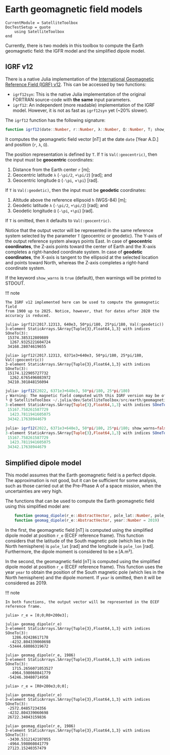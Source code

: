 Earth geomagnetic field models
==============================

```@meta
CurrentModule = SatelliteToolbox
DocTestSetup = quote
    using SatelliteToolbox
end
```

Currently, there is two models in this toolbox to compute the Earth geomagnetic
field: the IGFR model and the simplified dipole model.

## IGRF v12

There is a native Julia implementation of the [International Geomagnetic
Reference Field (IGRF) v12](https://www.ngdc.noaa.gov/IAGA/vmod/igrf.html). This
can be accessed by two functions:

* `igrf12syn`: This is the native Julia implementation of the original FORTRAN
  source-code with **the same** input parameters.
* `igrf12`: An independent (more readable) implementation of the IGRF model.
  However, it is not as fast as `igrf12syn` yet (~20% slower).

The `igrf12` function has the following signature:

```julia
function igrf12(date::Number, r::Number, λ::Number, Ω::Number, T; show_warns = true)
```

It computes the geomagnetic field vector [nT] at the date `date` [Year A.D.] and
position (`r`, `λ`, `Ω`).

The position representation is defined by `T`. If `T` is `Val(:geocentric)`,
then the input must be **geocentric** coordinates:

1. Distance from the Earth center `r` \[m];
1. Geocentric latitude `λ` (``-\pi/2``, ``+\pi/2``) \[rad]; and
2. Geocentric longitude `Ω` (``-\pi``, +``\pi``) \[rad].

If `T` is `Val(:geodetic)`, then the input must be **geodetic**
coordinates:

1. Altitude above the reference ellipsoid `h` (WGS-84) \[m];
2. Geodetic latitude `λ` (``-\pi/2``, ``+\pi/2``) \[rad]; and
3. Geodetic longitude `Ω` (``-\pi``, ``+\pi``) \[rad].

If `T` is omitted, then it defaults to `Val(:geocentric)`.

Notice that the output vector will be represented in the same reference system
selected by the parameter `T` (geocentric or geodetic). The Y-axis of the output
reference system always points East. In case of **geocentric coordinates**, the
Z-axis points toward the center of Earth and the X-axis completes a right-handed
coordinate system. In case of **geodetic coordinates**, the X-axis is tangent to
the ellipsoid at the selected location and points toward North, whereas the
Z-axis completes a right-hand coordinate system.

If the keyword `show_warns` is `true` (default), then warnings will be printed
to STDOUT.

!!! note

    The IGRF v12 implemented here can be used to compute the geomagnetic field
    from 1900 up to 2025. Notice, however, that for dates after 2020 the
    accuracy is reduced.

```jldoctest
julia> igrf12(2017.12313, 640e3, 50*pi/180, 25*pi/180, Val(:geodetic))
3-element StaticArrays.SArray{Tuple{3},Float64,1,3} with indices SOneTo(3):
 15374.385312809889
  1267.9325221604724
 34168.28074619655

julia> igrf12(2017.12313, 6371e3+640e3, 50*pi/180, 25*pi/180, Val(:geocentric))
3-element StaticArrays.SArray{Tuple{3},Float64,1,3} with indices SOneTo(3):
 15174.122905727732
  1262.6765496083972
 34210.301848156094
```

```julia
julia> igrf12(2022, 6371e3+640e3, 50*pi/180, 25*pi/180)
┌ Warning: The magnetic field computed with this IGRF version may be of reduced accuracy for years greater than 2020.
└ @ SatelliteToolbox ~/.julia/dev/SatelliteToolbox/src/earth/geomagnetic_field_models/igrf.jl:99
3-element StaticArrays.SArray{Tuple{3},Float64,1,3} with indices SOneTo(3):
 15167.758261587729
  1423.7811941605075
 34342.17638944679

julia> igrf12(2022, 6371e3+640e3, 50*pi/180, 25*pi/180; show_warns=false)
3-element StaticArrays.SArray{Tuple{3},Float64,1,3} with indices SOneTo(3):
 15167.758261587729
  1423.7811941605075
 34342.17638944679
```

## Simplified dipole model

This model assumes that the Earth geomagnetic field is a perfect dipole. The
approximation is not good, but it can be sufficient for some analysis, such as
those carried out at the Pre-Phase A of a space mission, when the uncertainties
are very high.

The functions that can be used to compute the Earth geomagnetic field using this
simplified model are:

```julia
    function geomag_dipole(r_e::AbstractVector, pole_lat::Number, pole_lon::Number, m::Number)
    function geomag_dipole(r_e::AbstractVector, year::Number = 2019)
```

In the first, the geomagnetic field \[nT] is computed using the simplified
dipole model at position `r_e` (ECEF reference frame). This function considers
that the latitude of the South magnetic pole (which lies in the North
hemisphere) is `pole_lat` [rad] and the longitude is `pole_lon` [rad].
Furthermore, the dipole moment is considered to be `m` [A.m²].

In the second, the geomagnetic field \[nT] is computed using the simplified
dipole model at position `r_e` (ECEF reference frame). This function uses the
year `year` to obtain the position of the South magnetic pole (which lies in the
North hemisphere) and the dipole moment. If `year` is omitted, then it will be
considered as 2019.

!!! note

    In both functions, the output vector will be represented in the ECEF
    reference frame.

```jldoctest
julia> r_e = [0;0;R0+200e3];

julia> geomag_dipole(r_e)
3-element StaticArrays.SArray{Tuple{3},Float64,1,3} with indices SOneTo(3):
   1286.02428617178
  -4232.804339060698
 -53444.68086319672

julia> geomag_dipole(r_e, 1986)
3-element StaticArrays.SArray{Tuple{3},Float64,1,3} with indices SOneTo(3):
   1715.2656071053527
  -4964.598060841779
 -54246.30480714958

julia> r_e = [R0+200e3;0;0];

julia> geomag_dipole(r_e)
3-element StaticArrays.SArray{Tuple{3},Float64,1,3} with indices SOneTo(3):
 -2572.04857234356
 -4232.804339060698
 26722.34043159836

julia> geomag_dipole(r_e, 1986)
3-element StaticArrays.SArray{Tuple{3},Float64,1,3} with indices SOneTo(3):
 -3430.5312142107055
 -4964.598060841779
 27123.15240357479
```
